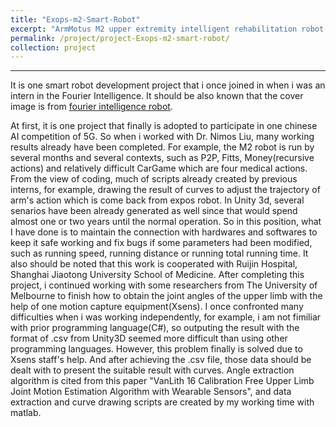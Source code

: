```yaml
---
title: "Exops-m2-Smart-Robot"
excerpt: "ArmMotus M2 upper extremity intelligent rehabilitation robot development<br/><img src='/images/Exops-m2-Smart-Robot.png'>"
permalink: /project/project-Exops-m2-smart-robot/
collection: project
---
```


------

It is one smart robot development project that i once joined in when i was an intern in the Fourier Intelligence. It should be also known that the cover image is from [fourier intelligence robot](https://www.fitness-gaming.com/news/health-and-rehab/fourier-m2-enhances-every-stage-of-neurological-rehabilitation.html).

At first, it is one project that finally is adopted to participate in one chinese AI competition of 5G. So when i worked with Dr. Nimos Liu, many working results already have been completed. For example, the M2 robot is run by several months and several contexts, such as P2P, Fitts, Money(recursive actions) and relatively difficult CarGame which are four medical actions. From the view of coding, much of scripts already created by previous interns, for example, drawing the result of curves to adjust the trajectory of arm's action which is come back from expos robot. In Unity 3d, several senarios have been already generated as well since that would spend almost one or two years until the normal operation. So in this position, what I have done is to maintain the connection with hardwares and softwares to keep it safe working and fix bugs if some parameters had been modified, such as running speed, running distance or running total running time. It also should be noted that this work is cooperated with Ruijin Hospital, Shanghai Jiaotong University School of Medicine.
After completing this project, i continued working with some researchers from The University of Melbourne to finish how to obtain the joint angles of the upper limb with the help of one motion capture equipment(Xsens). I once confronted many difficulties when i was working independently, for example, i am not fimiliar with prior programming language(C#), so outputing the result with the format of .csv from Unity3D seemed more difficult than using other programming languages. However, this problem finally is solved due to Xsens staff's help. And after achieving the .csv file, those data should be dealt with to present the suitable result with curves. Angle extraction algorithm is cited from this paper "VanLith 16 Calibration Free Upper Limb Joint Motion Estimation Algorithm with Wearable Sensors", and data extraction and curve drawing scripts are created by my working time with matlab.
